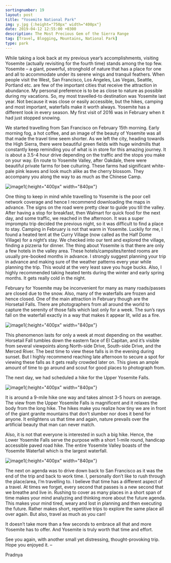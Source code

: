 ```yaml
---
sortingnumber: 19
layout: post
title: "Yosemite National Park"
img: y.jpg {:height="750px" width="400px"}
date: 2019-04-12 12:55:00 +0300
description: The Most Precious Gem of the Sierra Range
tag: [Travel, Blogging, Mountains, National Park]
type: park
---
```


While taking a look back at my previous year’s accomplishments, visiting Yosemite (actually revisiting for the fourth time) stands among the top few. Yosemite – a giant, powerful, stronghold of nature that has a place for one and all to accommodate under its serene wings and tranquil feathers. When people visit the West, San Francisco, Los Angeles, Las Vegas, Seattle, Portland etc. are few of the important cities that receive the attraction in abundance. My personal preference is to be as close to nature as possible during my vacations. So, my most travelled-to destination was Yosemite last year. Not because it was close or easily accessible, but the hikes, camping and most important, waterfalls make it worth always. Yosemite has a different look in every season. My first visit of 2016 was in February when it had just stopped snowing.

We started travelling from San Francisco on February 15th morning. Early morning fog, a hot coffee, and an image of the beauty of Yosemite was all that made the travel time seem shorter. As we left the city, heading towards the High Sierra, there were beautiful green fields with huge windmills that constantly keep reminding you of what is in store for this amazing journey. It is about a 3.5-4 hour drive depending on the traffic and the stops you make on your way. En route to Yosemite Valley, after Oakdale, there were beautiful private farms for bee culturing. These farms had significant white-pale pink leaves and look much alike as the cherry blossom. They accompany you along the way to as much as the Chinese Camp.

![image1]({{site.baseurl}}/assets/img/Yosemite/y1.png){:height="400px" width="840px"}

One thing to keep in mind while travelling to Yosemite is the poor cell network coverage and hence I recommend downloading the maps in advance. The signs on the road were pretty clear to guide you till the valley. After having a stop for breakfast, then Walmart for quick food for the next day, and some traffic, we reached in the afternoon.  It was a super impromptu trip decided the previous night, so it was difficult to find a place to stay. Camping in February is not that warm in Yosemite. Luckily for me, I found a heated tent at the Curry Village (now called as the Half Dome Village) for a night’s stay. We checked into our tent and explored the village, finding a pizzeria for dinner. The thing about Yosemite is that there are only a few hotels in the valley area. These hotels/campsites/tented rooms are usually pre-booked months in advance. I strongly suggest planning your trip in advance and making sure of the weather patterns every year while planning the trip. This would at the very least save you huge bucks. Also, I highly recommended taking heated tents during the winter and early spring months. It gets really cold in the night.

February for Yosemite may be inconvenient for many as many roads/passes are closed due to the snow. Also, many of the waterfalls are frozen and hence closed. One of the main attraction in February though are the Horsetail Falls. There are photographers from all around the world to capture the serenity of those falls which last only for a week. The sun’s rays fall on the waterfall exactly in a way that makes it appear lit, wild as a fire.

![image1]({{site.baseurl}}/assets/img/Yosemite/y2.jpg){:height="400px" width="840px"}

This phenomenon lasts for only a week at most depending on the weather. Horsetail Fall tumbles down the eastern face of El Capitan, and it’s visible from several viewpoints along North-side Drive, South-side Drive, and the Merced River. The best time to view these falls is in the evening during sunset. But I highly recommend reaching late afternoon to secure a spot for viewing these falls as it gets really crowded later on. This gives an ample amount of time to go around and scout for good places to photograph from.

The next day, we had scheduled a hike for the Upper Yosemite Falls.

![image1]({{site.baseurl}}/assets/img/Yosemite/y3.jpg){:height="400px" width="840px"}

It is around a 9-mile hike one way and takes almost 3-5 hours on average. The view from the Upper Yosemite Falls is magnificent and it relaxes the body from the long hike. The hikes make you realize how tiny we are in front of the giant granite mountains that don’t slumber nor does it bend for anyone. It enlightens us that time and again, nature prevails over the artificial beauty that man can never match.

Also, it is not that everyone is interested in such a big hike. Hence, the Lower Yosemite Falls serve the purpose with a short 1-mile round, handicap accessible paved road hike. The entire Yosemite Valley boasts of the Yosemite Waterfall which is the largest waterfall.

![image1]({{site.baseurl}}/assets/img/Yosemite/y4.jpg){:height="400px" width="840px"}

The next on agenda was to drive down back to San Francisco as it was the end of the trip and back to work time. I, personally don’t like to rush through the place/area, I’m travelling to. I believe that time has a different aspect of a travel. At times we forget, every second that passes is a new second that we breathe and live in. Rushing to cover as many places in a short span of time makes your mind analyzing and thinking more about the future agenda. This makes your mind tired, weary and lost in planning and then executing the future. Rather makes short, repetitive trips to explore the same place all over again. But also, travel as much as you can!

It doesn’t take more than a few seconds to embrace all that and more Yosemite has to offer. And Yosemite is truly worth that time and effort.

See you again, with another small yet distressing, thought-provoking trip. Hope you enjoyed it.
–

Pradnya
